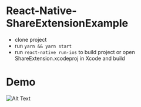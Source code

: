 # React-Native-ShareExtensionExample

- clone project
- run `yarn && yarn start`
- run `react-native run-ios` to build project or open ShareExtension.xcodeproj in Xcode and build

# Demo

![Alt Text](ShareInDemo.gif)
